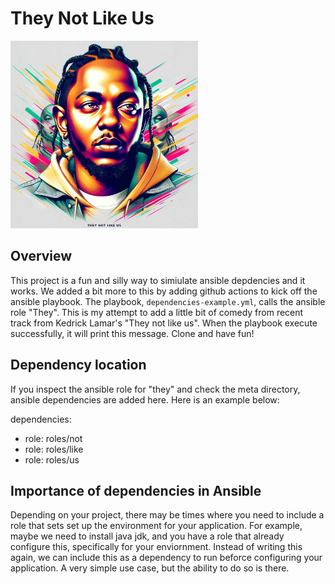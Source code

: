 # They Not Like Us
<img src="./kdot.webp" alt="They Not Like Us" width="300" height="300">

## Overview

This project is a fun and silly way to simiulate ansible depdencies and it works. We added a bit more to this by adding github actions to kick off the ansible playbook. The playbook, `dependencies-example.yml`, calls the ansible role "They". This is my attempt to add a little bit of comedy from recent track from Kedrick Lamar's "They not like us". When the playbook execute successfully, it will print this message. Clone and have fun!


## Dependency location
If you inspect the ansible role for "they" and check the meta directory, ansible dependencies are added here. Here is an example below:

dependencies: 
  - role: roles/not
  - role: roles/like
  - role: roles/us

## Importance of dependencies in Ansible
Depending on your project, there may be times where you need to include a role that sets set up the environment for your application. For example, maybe we need to install java jdk, and you have a role that already configure this, specifically for your enviornment. Instead of writing this again, we can include this as a dependency to run beforce configuring your application. A very simple use case, but the ability to do so is there. 
